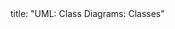 <frontmatter>
title: "UML: Class Diagrams: Classes"
</frontmatter>

<include src="container-inPage-asFlat.md" boilerplate />